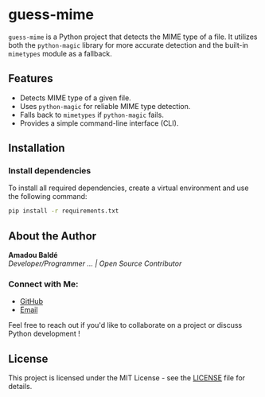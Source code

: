 # guess-mime

`guess-mime` is a Python project that detects the MIME type of a file. It utilizes both the `python-magic` library for more accurate detection and the built-in `mimetypes` module as a fallback.

## Features
- Detects MIME type of a given file.
- Uses `python-magic` for reliable MIME type detection.
- Falls back to `mimetypes` if `python-magic` fails.
- Provides a simple command-line interface (CLI).

## Installation

### Install dependencies
To install all required dependencies, create a virtual environment and use the following command:

```bash
pip install -r requirements.txt 
```


## About the Author

**Amadou Baldé**  
*Developer/Programmer ... | Open Source Contributor*

### Connect with Me:
- [GitHub](https://github.com/baldeuniversel)  
- [Email](mailto:baldeuniversel@protonmail.com)

Feel free to reach out if you'd like to collaborate on a project or discuss Python development !

## License

This project is licensed under the MIT License - see the [LICENSE](https://opensource.org/license/mit) file for details.
